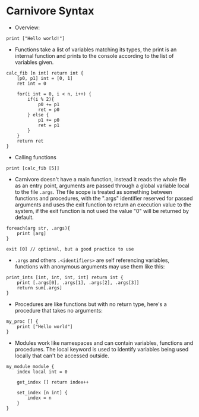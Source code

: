 # Carnivore Syntax
* Overview:
```
print ["Hello world!"]
```

 - Functions take a list of variables matching its types, the print is an internal function and prints to the console according to the list of variables given.
```
calc_fib [n int] return int {
	[p0, p1] int = [0, 1]
	ret int = 0

	for(i int = 0, i < n, i++) {
		if(i % 2){
			p0 += p1
			ret = p0
		} else {
			p1 += p0
			ret = p1
		}
	}
	return ret
}
```

 - Calling functions
```
print [calc_fib [5]]
```

 - Carnivore doesn't have a main function, instead it reads the whole file as an entry point, arguments are passed through a global variable local to the file `.args`. The file scope is treated as something between functions and procedures, with the ".args" identifier reserved for passed arguments and uses the exit function to return an execution value to the system, if the exit function is not used the value "0" will be returned by default.
```
foreach(arg str, .args){
	print [arg]
}

exit [0] // optional, but a good practice to use
```

 - `.args` and others `.<identifiers>` are self referencing variables, functions with anonymous arguments may use them like this:
```
print_ints [int, int, int, int] return int {
	print [.args[0], .args[1], .args[2], .args[3]]
	return sum[.args]
}
```

 - Procedures are like functions but with no return type, here's a procedure that takes no arguments:
```
my_proc [] {
	print ["Hello world"]
}
```

 - Modules work like namespaces and can contain variables, functions and procedures. The local keyword is used to identify variables being used locally that can't be accessed outside.
```
my_module module {
	index local int = 0	

	get_index [] return index++

	set_index [n int] {
		index = n
	}
}
```
